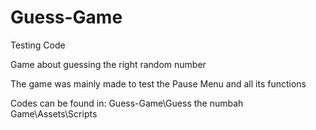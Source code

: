 # Guess-Game
Testing Code

Game about guessing the right random number

The game was mainly made to test the Pause Menu and all its functions

Codes can be found in:
Guess-Game\Guess the numbah Game\Assets\Scripts
